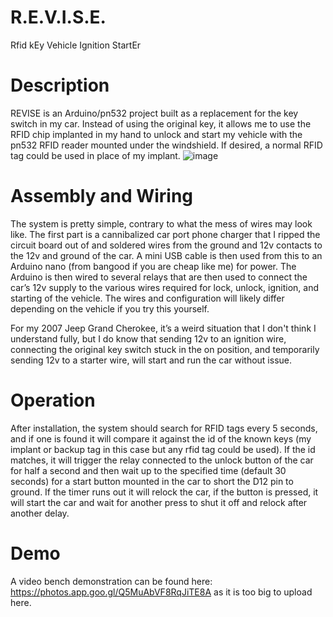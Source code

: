 # R.E.V.I.S.E.
Rfid kEy Vehicle Ignition StartEr

# Description
REVISE is an Arduino/pn532 project built as a replacement for the key switch in my car. 
Instead of using the original key, it allows me to use the RFID chip implanted in my hand to unlock and start my vehicle with the pn532 RFID reader mounted under the windshield. 
If desired, a normal RFID tag could be used in place of my implant.
![image](https://user-images.githubusercontent.com/70374194/115349587-08c6d180-a182-11eb-8197-09b3dc860d47.png)

# Assembly and Wiring
The system is pretty simple, contrary to what the mess of wires may look like. 
The first part is a cannibalized car port phone charger that I ripped the circuit board out of and soldered wires from the ground and 12v contacts to the 12v and ground of the car. A mini USB cable is then used from this to an Arduino nano (from bangood if you are cheap like me) for power. The Arduino is then wired to several relays that are then used to connect the car’s 12v supply to the various wires required for lock, unlock, ignition, and starting of the vehicle. The wires and configuration will likely differ depending on the vehicle if you try this yourself.

For my 2007 Jeep Grand Cherokee, it’s a weird situation that I don't think I understand fully, but I do know that sending 12v to an ignition wire, connecting the original key switch stuck in the on position, and temporarily sending 12v to a starter wire, will start and run the car without issue.

# Operation
After installation, the system should search for RFID tags every 5 seconds, and if one is found it will compare it against the id of the known keys (my implant or backup tag in this case but any rfid tag could be used). If the id matches, it will trigger the relay connected to the unlock button of the car for half a second and then wait up to the specified time (default 30 seconds) for a start button mounted in the car to short the D12 pin to ground. If the timer runs out it will relock the car, if the button is pressed, it will start the car and wait for another press to shut it off and relock after another delay. 
# Demo
A video bench demonstration can be found here: https://photos.app.goo.gl/Q5MuAbVF8RqJiTE8A as it is too big to upload here.
